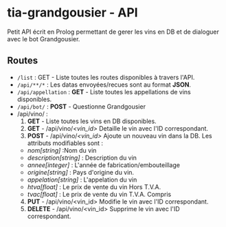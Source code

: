 # tia-grandgousier - API

Petit API écrit en Prolog permettant de gerer les vins en DB et de dialoguer avec le bot Grandgousier.

## Routes

- ``/list``     : GET - Liste toutes les routes disponibles à travers l'API.
- ``/api/**/*``     : Les datas envoyées/recues sont au format **JSON**.
- ``/api/appellation`` : **GET** - Liste toutes les appellations de vins disponibles.
- ``/api/bot/`` : **POST** - Questionne Grandgousier
- /api/vino/ : 
    1. **GET** - Liste toutes les vins en DB disponibles.
    2. **GET** - /api/vino/*<vin_id>* Detaille le vin avec l'ID correspondant.
    3. **POST** - /api/vino/*<vin_id>* Ajoute un nouveau vin dans la DB. Les attributs modifiables sont : 
     - *nom[string]* :Nom du vin
     - *description[string]* : Description du vin
     - *annee[integer]* : L'année de fabrication/embouteillage
     - *origine[string]* : Pays d'origine du vin.
     - *appelation[string]* : L'appelation du vin
     - *htva[float]* : Le prix de vente du vin Hors T.V.A.
     - *tvac[float]* : Le prix de vente du vin T.V.A. Compris
    4. **PUT** - /api/vino/<vin_id> Modifie le vin avec l'ID correspondant.
    5. **DELETE** - /api/vino/<vin_id> Supprime le vin avec l'ID correspondant.
